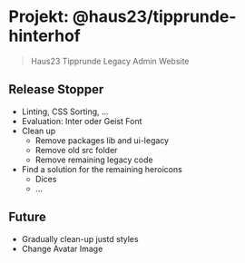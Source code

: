 # Projekt: @haus23/tipprunde-hinterhof

> Haus23 Tipprunde Legacy Admin Website

## Release Stopper

- Linting, CSS Sorting, ...
- Evaluation: Inter oder Geist Font
- Clean up
  - Remove packages lib and ui-legacy
  - Remove old src folder
  - Remove remaining legacy code
- Find a solution for the remaining heroicons
  - Dices
  - ...
  
## Future

- Gradually clean-up justd styles
- Change Avatar Image

